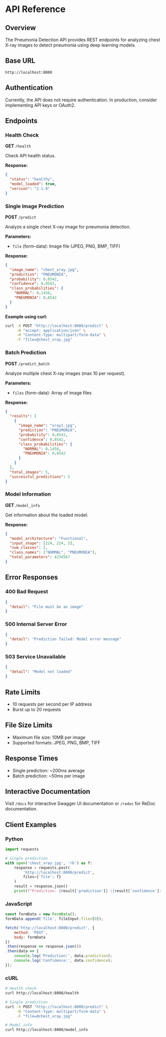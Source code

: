 # API Reference

## Overview

The Pneumonia Detection API provides REST endpoints for analyzing chest X-ray images to detect pneumonia using deep learning models.

## Base URL

```
http://localhost:8000
```

## Authentication

Currently, the API does not require authentication. In production, consider implementing API keys or OAuth2.

## Endpoints

### Health Check

**GET** `/health`

Check API health status.

**Response:**
```json
{
  "status": "healthy",
  "model_loaded": true,
  "version": "2.1.0"
}
```

### Single Image Prediction

**POST** `/predict`

Analyze a single chest X-ray image for pneumonia detection.

**Parameters:**
- `file` (form-data): Image file (JPEG, PNG, BMP, TIFF)

**Response:**
```json
{
  "image_name": "chest_xray.jpg",
  "prediction": "PNEUMONIA",
  "probability": 0.8542,
  "confidence": 0.8542,
  "class_probabilities": {
    "NORMAL": 0.1458,
    "PNEUMONIA": 0.8542
  }
}
```

**Example using curl:**
```bash
curl -X POST "http://localhost:8000/predict" \
     -H "accept: application/json" \
     -H "Content-Type: multipart/form-data" \
     -F "file=@chest_xray.jpg"
```

### Batch Prediction

**POST** `/predict_batch`

Analyze multiple chest X-ray images (max 10 per request).

**Parameters:**
- `files` (form-data): Array of image files

**Response:**
```json
{
  "results": [
    {
      "image_name": "xray1.jpg",
      "prediction": "PNEUMONIA",
      "probability": 0.8542,
      "confidence": 0.8542,
      "class_probabilities": {
        "NORMAL": 0.1458,
        "PNEUMONIA": 0.8542
      }
    }
  ],
  "total_images": 5,
  "successful_predictions": 5
}
```

### Model Information

**GET** `/model_info`

Get information about the loaded model.

**Response:**
```json
{
  "model_architecture": "Functional",
  "input_shape": [224, 224, 3],
  "num_classes": 2,
  "class_names": ["NORMAL", "PNEUMONIA"],
  "total_parameters": 4234567
}
```

## Error Responses

### 400 Bad Request
```json
{
  "detail": "File must be an image"
}
```

### 500 Internal Server Error
```json
{
  "detail": "Prediction failed: Model error message"
}
```

### 503 Service Unavailable
```json
{
  "detail": "Model not loaded"
}
```

## Rate Limits

- 10 requests per second per IP address
- Burst up to 20 requests

## File Size Limits

- Maximum file size: 10MB per image
- Supported formats: JPEG, PNG, BMP, TIFF

## Response Times

- Single prediction: ~200ms average
- Batch prediction: ~50ms per image

## Interactive Documentation

Visit `/docs` for interactive Swagger UI documentation or `/redoc` for ReDoc documentation.

## Client Examples

### Python
```python
import requests

# Single prediction
with open('chest_xray.jpg', 'rb') as f:
    response = requests.post(
        'http://localhost:8000/predict',
        files={'file': f}
    )
    result = response.json()
    print(f"Prediction: {result['prediction']} ({result['confidence']:.3f})")
```

### JavaScript
```javascript
const formData = new FormData();
formData.append('file', fileInput.files[0]);

fetch('http://localhost:8000/predict', {
    method: 'POST',
    body: formData
})
.then(response => response.json())
.then(data => {
    console.log('Prediction:', data.prediction);
    console.log('Confidence:', data.confidence);
});
```

### cURL
```bash
# Health check
curl http://localhost:8000/health

# Single prediction
curl -X POST "http://localhost:8000/predict" \
     -H "Content-Type: multipart/form-data" \
     -F "file=@chest_xray.jpg"

# Model info
curl http://localhost:8000/model_info
```